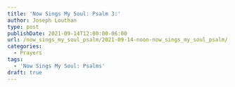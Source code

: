 ```yaml
---
title: 'Now Sings My Soul: Psalm 3:'
author: Joseph Louthan
type: post
publishDate: 2021-09-14T12:00:00-06:00
url: /now_sings_my_soul_psalm/2021-09-14-noon-now_sings_my_soul_psalm/
categories:
  - Prayers
tags:
  - 'Now Sings My Soul: Psalms'
draft: true
---
```

<pre>
<div style="font-variant: small-caps;">

</div>

</pre>
